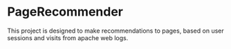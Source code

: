PageRecommender
===============

This project is designed to make recommendations to pages, based on user sessions and visits from apache web logs.